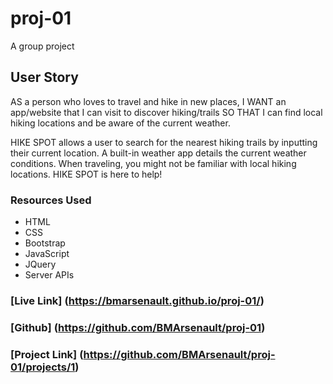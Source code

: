 # proj-01
A group project

## User Story

AS a person who loves to travel and hike in new places,
I WANT an app/website that I can visit to discover hiking/trails
SO THAT I can find local hiking locations and be aware of the current weather.

HIKE SPOT allows a user to search for the nearest hiking trails by inputting their current location. A built-in weather app details the current weather conditions.
When traveling, you might not be familiar with local hiking locations. HIKE SPOT is here to help!

### Resources Used
* HTML
* CSS
* Bootstrap
* JavaScript
* JQuery
* Server APIs



### [Live Link] (https://bmarsenault.github.io/proj-01/)
### [Github] (https://github.com/BMArsenault/proj-01)
### [Project Link] (https://github.com/BMArsenault/proj-01/projects/1)
